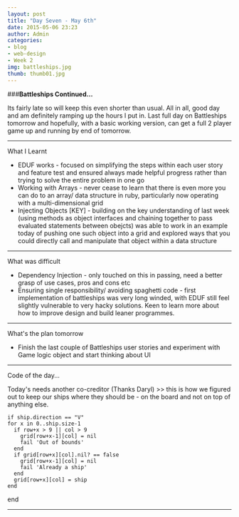 ```yaml
---
layout: post
title: "Day Seven - May 6th"
date: 2015-05-06 23:23
author: Admin
categories:
- blog
- web-design
- Week 2
img: battleships.jpg
thumb: thumb01.jpg
---
```


###<b>Battleships Continued...</b>

Its fairly late so will keep this even shorter than usual.
All in all, good day and am definitely ramping up the hours I put in.
Last full day on Battleships tomorrow and hopefully, with a basic working version, can get a full 2 player game up and running by end of tomorrow.

****

What I Learnt

* EDUF works - focused on simplifying the steps within each user story and feature test and ensured always made helpful progress rather than trying to solve the entire problem in one go
* Working with Arrays - never cease to learn that there is even more you can do to an array/ data structure in ruby, particularly now operating with a multi-dimensional grid
* Injecting Objects [KEY] - building on the key understanding of last week (using methods as object interfaces and chaining together to pass evaluated statements between obejcts) was able to work in an example today of pushing one such object into a grid and explored ways that you could directly call and manipulate that object within a data structure

****

What was difficult

* Dependency Injection - only touched on this in passing, need a better grasp of use cases, pros and cons etc
* Ensuring single responsibility/ avoiding spaghetti code - first implementation of battleships was very long winded, with EDUF still feel slightly vulnerable to very hacky solutions. Keen to learn more about how to improve design and build leaner programmes.

****

What's the plan tomorrow

* Finish the last couple of Battleships user stories and experiment with Game logic object and start thinking about UI

****

Code of the day...

Today's needs another co-creditor (Thanks Daryl) >> this is how we figured out to keep our ships where they should be - on the board and not on top of anything else.

	if ship.direction == "V"
    for x in 0..ship.size-1
      if row+x > 9 || col > 9
        grid[row+x-1][col] = nil
        fail 'Out of bounds'
      end
      if grid[row+x][col].nil? == false
        grid[row+x-1][col] = nil
        fail 'Already a ship'
      end
      grid[row+x][col] = ship
    end
  end

****
<!--more-->


[hampden]: https://github.com/jekyll/jekyll
